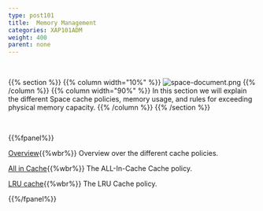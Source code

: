 ```yaml
---
type: post101
title:  Memory Management
categories: XAP101ADM
weight: 400
parent: none
---
```



<br>


{{% section %}}
{{% column  width="10%" %}}
![space-document.png](/attachment_files/subject/cache-eviction.png)
{{% /column %}}
{{% column width="90%" %}}
In this section we will explain the different Space cache policies, memory usage, and rules for exceeding physical memory capacity.
{{% /column %}}
{{% /section %}}



<br>

{{%fpanel%}}

[Overview](./memory-management-facilities.html){{%wbr%}}
Overview over the different cache policies.

[All in Cache](./all-in-cache-cache-policy.html){{%wbr%}}
The ALL-In-Cache Cache policy.

[LRU cache](./lru-cache-policy.html){{%wbr%}}
The LRU Cache policy.

{{%/fpanel%}}
